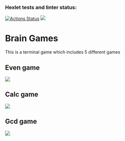 ### Hexlet tests and linter status:
[![Actions Status](https://github.com/Hisun0/java-project-61/actions/workflows/hexlet-check.yml/badge.svg)](https://github.com/Hisun0/java-project-61/actions)
<a href="https://codeclimate.com/github/Hisun0/java-project-61/maintainability"><img src="https://api.codeclimate.com/v1/badges/0730985c08462afbb7d4/maintainability" /></a>

# Brain Games

This is a terminal game which includes 5 different games

## Even game

<a href="https://asciinema.org/a/rzVQujX55ppjoFuIGWiaHRxv1" target="_blank"><img src="https://asciinema.org/a/rzVQujX55ppjoFuIGWiaHRxv1.svg" /></a>

## Calc game

<a href="https://asciinema.org/a/Vvb4qeiHE2zV6SUwisz5Nx0Zp" target="_blank"><img src="https://asciinema.org/a/Vvb4qeiHE2zV6SUwisz5Nx0Zp.svg" /></a>

## Gcd game

<a href="https://asciinema.org/a/hLIehjamZunfxvSyGmyRucdXS" target="_blank"><img src="https://asciinema.org/a/hLIehjamZunfxvSyGmyRucdXS.svg" /></a>